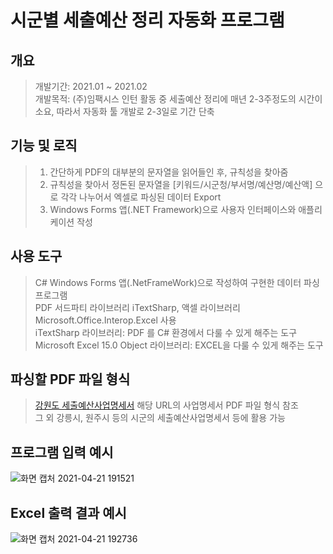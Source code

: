 # 시군별 세출예산 정리 자동화 프로그램

## 개요

> 개발기간: 2021.01 ~ 2021.02   
> 개발목적: (주)임팩시스 인턴 활동 중 세출예산 정리에 매년 2-3주정도의 시간이 소요, 따라서 자동화 툴 개발로 2-3일로 기간 단축

## 기능 및 로직
> 1. 간단하게 PDF의 대부분의 문자열을 읽어들인 후, 규칙성을 찾아줌  
> 2. 규칙성을 찾아서 정돈된 문자열을 [키워드/시군청/부서명/예산명/예산액] 으로 각각 나누어서 엑셀로 파싱된 데이터 Export  
> 3. Windows Forms 앱(.NET Framework)으로 사용자 인터페이스와 애플리케이션 작성

## 사용 도구
> C# Windows Forms 앱(.NetFrameWork)으로 작성하여 구현한 데이터 파싱 프로그램  
> PDF 서드파티 라이브러리 iTextSharp, 액셀 라이브러리 Microsoft.Office.Interop.Excel 사용  
> iTextSharp 라이브러리: PDF 를 C# 환경에서 다룰 수 있게 해주는 도구  
> Microsoft Excel 15.0 Object 라이브러리: EXCEL을 다룰 수 있게 해주는 도구  

## 파싱할 PDF 파일 형식
> [강원도 세출예산사업명세서](http://www.provin.gangwon.kr/gw/portal/sub06_06_07_19) 해당 URL의 사업명세서 PDF 파일 형식 참조  
> 그 외 강릉시, 원주시 등의 시군의 세출예산사업명세서 등에 활용 가능

## 프로그램 입력 예시
![화면 캡처 2021-04-21 191521](https://user-images.githubusercontent.com/70702088/115537622-f6f64300-a2d5-11eb-8825-50529b2541f2.png)

## Excel 출력 결과 예시
![화면 캡처 2021-04-21 192736](https://user-images.githubusercontent.com/70702088/115539223-ac75c600-a2d7-11eb-878f-7cc7ac673bfb.png)

